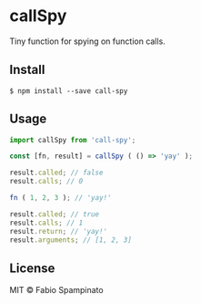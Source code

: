 # callSpy

Tiny function for spying on function calls.

## Install

```shell
$ npm install --save call-spy
```

## Usage

```js
import callSpy from 'call-spy';

const [fn, result] = callSpy ( () => 'yay' );

result.called; // false
result.calls; // 0

fn ( 1, 2, 3 ); // 'yay!'

result.called; // true
result.calls; // 1
result.return; // 'yay!'
result.arguments; // [1, 2, 3]
```

## License

MIT © Fabio Spampinato

